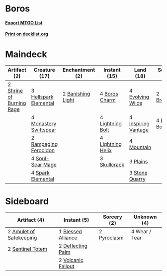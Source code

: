 # Boros

#### [Export MTGO List](../collection/Boros/Boros.txt)
#### [Print on decklist.org](http://decklist.org/?deckmain=2%09Banishing%20Light%0A4%09Boros%20Charm%0A2%09Browbeat%0A4%09Evolving%20Wilds%0A3%09Hellspark%20Elemental%0A4%09Inspiring%20Vantage%0A4%09Lightning%20Bolt%0A4%09Lightning%20Helix%0A4%09Monastery%20Swiftspear%0A4%09Mountain%0A3%09Plains%0A2%09Rampaging%20Ferocidon%0A4%09Rift%20Bolt%0A2%09Shrine%20of%20Burning%20Rage%0A3%09Skullcrack%0A4%09Soul-Scar%20Mage%0A4%09Spark%20Elemental%0A3%09Stone%20Quarry&deckside=2%09Amulet%20of%20Safekeeping%0A1%09Blessed%20Alliance%0A2%09Deflecting%20Palm%0A2%09Pyroclasm%0A2%09Sentinel%20Totem%0A2%09Volcanic%20Fallout%0A4%09Wear%20/%20Tear)
# Maindeck

|                                           Artifact (2)                                            |                                          Creature (17)                                          |                                      Enchantment (2)                                       |                                        Instant (15)                                        |                                          Land (18)                                           |                                     Sorcery (6)                                      |
|---------------------------------------------------------------------------------------------------|-------------------------------------------------------------------------------------------------|--------------------------------------------------------------------------------------------|--------------------------------------------------------------------------------------------|----------------------------------------------------------------------------------------------|--------------------------------------------------------------------------------------|
|2 [Shrine of Burning Rage](http://gatherer.wizards.com/Pages/Card/Details.aspx?multiverseid=218018)|3 [Hellspark Elemental](http://gatherer.wizards.com/Pages/Card/Details.aspx?multiverseid=234711) |2 [Banishing Light](http://gatherer.wizards.com/Pages/Card/Details.aspx?multiverseid=446754)|4 [Boros Charm](http://gatherer.wizards.com/Pages/Card/Details.aspx?multiverseid=442188)    |4 [Evolving Wilds](http://gatherer.wizards.com/Pages/Card/Details.aspx?multiverseid=397871)   |2 [Browbeat](http://gatherer.wizards.com/Pages/Card/Details.aspx?multiverseid=234712) |
|                                                                                                   |4 [Monastery Swiftspear](http://gatherer.wizards.com/Pages/Card/Details.aspx?multiverseid=438706)|                                                                                            |4 [Lightning Bolt](http://gatherer.wizards.com/Pages/Card/Details.aspx?multiverseid=234704) |4 [Inspiring Vantage](http://gatherer.wizards.com/Pages/Card/Details.aspx?multiverseid=417819)|4 [Rift Bolt](http://gatherer.wizards.com/Pages/Card/Details.aspx?multiverseid=370469)|
|                                                                                                   |2 [Rampaging Ferocidon](http://gatherer.wizards.com/Pages/Card/Details.aspx?multiverseid=435308) |                                                                                            |4 [Lightning Helix](http://gatherer.wizards.com/Pages/Card/Details.aspx?multiverseid=205361)|4 [Mountain](http://gatherer.wizards.com/Pages/Card/Details.aspx?multiverseid=439604)         |                                                                                      |
|                                                                                                   |4 [Soul-Scar Mage](http://gatherer.wizards.com/Pages/Card/Details.aspx?multiverseid=426850)      |                                                                                            |3 [Skullcrack](http://gatherer.wizards.com/Pages/Card/Details.aspx?multiverseid=366238)     |3 [Plains](http://gatherer.wizards.com/Pages/Card/Details.aspx?multiverseid=439601)           |                                                                                      |
|                                                                                                   |4 [Spark Elemental](http://gatherer.wizards.com/Pages/Card/Details.aspx?multiverseid=234700)     |                                                                                            |                                                                                            |3 [Stone Quarry](http://gatherer.wizards.com/Pages/Card/Details.aspx?multiverseid=433214)     |                                                                                      |


# Sideboard

|                                           Artifact (4)                                           |                                         Instant (5)                                         |                                    Sorcery (2)                                     | Unknown (4) |
|--------------------------------------------------------------------------------------------------|---------------------------------------------------------------------------------------------|------------------------------------------------------------------------------------|-------------|
|2 [Amulet of Safekeeping](http://gatherer.wizards.com/Pages/Card/Details.aspx?multiverseid=447363)|1 [Blessed Alliance](http://gatherer.wizards.com/Pages/Card/Details.aspx?multiverseid=414302)|2 [Pyroclasm](http://gatherer.wizards.com/Pages/Card/Details.aspx?multiverseid=4354)|4 Wear / Tear|
|2 [Sentinel Totem](http://gatherer.wizards.com/Pages/Card/Details.aspx?multiverseid=435404)       |2 [Deflecting Palm](http://gatherer.wizards.com/Pages/Card/Details.aspx?multiverseid=386516) |                                                                                    |             |
|                                                                                                  |2 [Volcanic Fallout](http://gatherer.wizards.com/Pages/Card/Details.aspx?multiverseid=382401)|                                                                                    |             |


